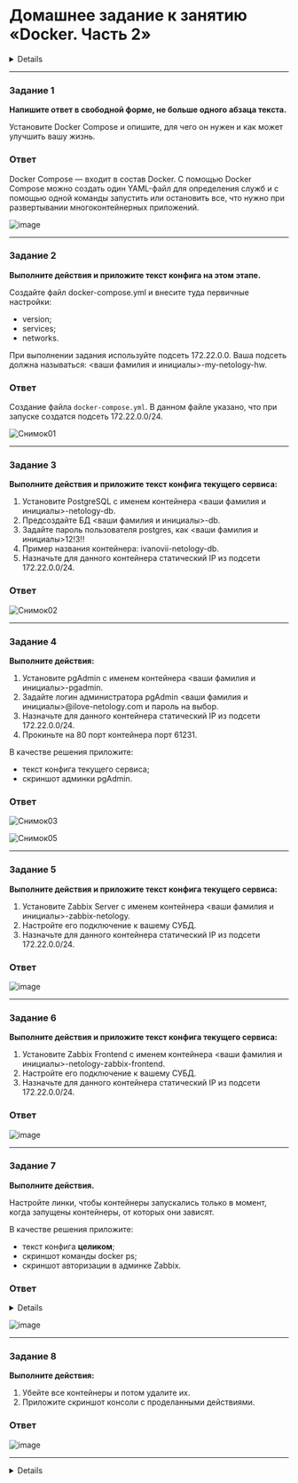# Домашнее задание к занятию «Docker. Часть 2»

<details>

### Оформление домашнего задания

1. Домашнее задание выполните в [Google Docs](https://docs.google.com/) и отправьте на проверку ссылку на ваш документ в личном кабинете.  
1. В названии файла укажите номер лекции и фамилию студента. Пример названия: 6.4. Docker. Часть 2 — Александр Александров.
2. Код решения размещайте в отдельном файле на вашем Google-диске, это облегчит проверку вашей работы.
3. Перед отправкой проверьте, что доступ для просмотра открыт всем, у кого есть ссылка. Если нужно прикрепить дополнительные ссылки, добавьте их в свой Google Docs.

**Правила выполнения заданий к занятию «6.4. Docker. Часть 2»**

- Все задания выполняйте на основе конфигов из лекции. 
- В заданиях описаны те параметры, которые необходимо изменить. 
- Если параметр не упомянут вообще, значит, его нужно оставить таким, какой он был в лекции. 
- Если в каком-то задании, например, в задании 2, нужно изменить параметр, подразумевается, что во всех следующих заданиях будет использоваться уже изменённый параметр.
- Выполнив все задания без звёздочки, вы должны получить полнофункциональный сервис.

Любые вопросы по решению задач задавайте в чате учебной группы.

---

## Важно

Перед отправкой работы на проверку удаляйте неиспользуемые ресурсы. Это нужно, чтобы предупредить неконтролируемый расход средств, полученных после использования промокода.

Рекомендации [по ссылке](https://github.com/netology-code/sdvps-homeworks/tree/main/recommend).

</details>

---

### Задание 1

**Напишите ответ в свободной форме, не больше одного абзаца текста.**

Установите Docker Compose и опишите, для чего он нужен и как может улучшить вашу жизнь.

### Ответ

Docker Compose — входит в состав Docker. С помощью Docker Compose можно создать один YAML-файл для определения служб и с помощью одной команды запустить или остановить все, что нужно при развертывании многоконтейнерных приложений.

![image](https://user-images.githubusercontent.com/121082757/234545582-1963ea9c-7f4b-4933-8120-6c5a660ef3bf.png)

---

### Задание 2 

**Выполните действия и приложите текст конфига на этом этапе.** 

Создайте файл docker-compose.yml и внесите туда первичные настройки: 

 * version;
 * services;
 * networks.

При выполнении задания используйте подсеть 172.22.0.0.
Ваша подсеть должна называться: <ваши фамилия и инициалы>-my-netology-hw.

### Ответ


Создание файла `docker-compose.yml`. В данном файле указано, что при запуске создатся подсеть 172.22.0.0/24.

![Снимок01](https://user-images.githubusercontent.com/121082757/236119689-e42a693f-cfb8-4dfc-a9ed-3f1f5da99f67.PNG)

---

### Задание 3 

**Выполните действия и приложите текст конфига текущего сервиса:** 

1. Установите PostgreSQL с именем контейнера <ваши фамилия и инициалы>-netology-db. 
2. Предсоздайте БД <ваши фамилия и инициалы>-db.
3. Задайте пароль пользователя postgres, как <ваши фамилия и инициалы>12!3!!
4. Пример названия контейнера: ivanovii-netology-db.
5. Назначьте для данного контейнера статический IP из подсети 172.22.0.0/24.

### Ответ

![Снимок02](https://user-images.githubusercontent.com/121082757/236119874-7805fc15-108a-43b8-88e3-1600f10616b2.PNG)

---

### Задание 4 

**Выполните действия:**

1. Установите pgAdmin с именем контейнера <ваши фамилия и инициалы>-pgadmin. 
2. Задайте логин администратора pgAdmin <ваши фамилия и инициалы>@ilove-netology.com и пароль на выбор.
3. Назначьте для данного контейнера статический IP из подсети 172.22.0.0/24.
4. Прокиньте на 80 порт контейнера порт 61231.

В качестве решения приложите:

* текст конфига текущего сервиса;
* скриншот админки pgAdmin.

### Ответ

![Снимок03](https://user-images.githubusercontent.com/121082757/236119893-b0230df0-cbf9-45aa-ad85-fe1bc5dc7565.PNG)

![Снимок05](https://user-images.githubusercontent.com/121082757/236119917-75a428cf-67ad-4b40-89d4-60c888d07f74.PNG)

---

### Задание 5 

**Выполните действия и приложите текст конфига текущего сервиса:** 

1. Установите Zabbix Server с именем контейнера <ваши фамилия и инициалы>-zabbix-netology. 
2. Настройте его подключение к вашему СУБД.
3. Назначьте для данного контейнера статический IP из подсети 172.22.0.0/24.

### Ответ

![image](https://user-images.githubusercontent.com/121082757/236129727-05ef9a66-dbd6-4dc5-a801-37dcdbb86c9c.png)

---

### Задание 6

**Выполните действия и приложите текст конфига текущего сервиса:** 

1. Установите Zabbix Frontend с именем контейнера <ваши фамилия и инициалы>-netology-zabbix-frontend. 
2. Настройте его подключение к вашему СУБД.
3. Назначьте для данного контейнера статический IP из подсети 172.22.0.0/24.

### Ответ

![image](https://user-images.githubusercontent.com/121082757/236129916-116fa603-c314-49c5-aa33-f654ec62c240.png)

---

### Задание 7 

**Выполните действия.**

Настройте линки, чтобы контейнеры запускались только в момент, когда запущены контейнеры, от которых они зависят.

В качестве решения приложите:

* текст конфига **целиком**;
* скриншот команды docker ps;
* скриншот авторизации в админке Zabbix.

### Ответ

<details>
    
     version: '3.8'
     
     services:
       4istovia-netology-db:
         image: postgres:latest
         container_name: 4istovia-netology-db
         ports:
           - 5432:5432
         volumes:
           - ./pg_data:/var/lib/postgresql/data/pgdata
         environment:
           POSTGRES_PASSWORD: 4istovia12!3!!
           POSTGRES_DB: 4istovia_db
           PGDATA: /var/lib/postgresql/data/pgdata
         networks:
           4istovia-my-netology-hw:
             ipv4_address: 172.22.0.2
  
     pgadmin:
       image: dpage/pgadmin4
       container_name: 4istovia-pgadmin
       environment:
         PGADMIN_DEFAULT_EMAIL: 4istovia@ilove-netology.com
         PGADMIN_DEFAULT_PASSWORD: netology
       ports:
         - 61231:80
       networks:
         4istovia-my-netology-hw:
           ipv4_address: 172.22.0.3
   
       zabbix-server:
       image: zabbix/zabbix-server-pgsql
       links:
         - 4istovia-netology-db
       container_name: 4istovia-zabbix-netology
       environment:
         DB_SERVER_HOST: 172.22.0.2
         POSTGRES_USER: postgres
         POSTGRES_PASSWORD: 4istovia12!3!!
       ports:
         - 10051:10051
       networks:
         4istovia-my-netology-hw:
           ipv4_address: 172.22.0.4
   
     zabbix_wgui:
       image: zabbix/zabbix-web-apache-pgsql
        links:
         - 4istovia-netology-db
         - zabbix-server
         - pgadmin
       container_name: 4istovia-netology-zabbix-frontend
       environment:
         DB_SERVER_HOST: 172.22.0.2
         POSTGRES_USER: postgres
         POSTGRES_PASSWORD: 4istovia12!3!!
         ZBX_SERVER_HOST: zabbix_wgui
         PHP_TZ: Europe/Moscow
       ports:
         - 80:8080
         - 443:8443
       networks:
         4istovia-my-netology-hw:
           ipv4_address: 172.22.0.5
   
     networks:
       4istovia-my-netology-hw:
         driver: bridge
          ipam:
           config:
           - subnet: 172.22.0.0/24
   
</details>

![image](https://user-images.githubusercontent.com/121082757/236156811-f289e6f0-3e16-472d-baa8-8645e601b0a1.png)

---

### Задание 8 

**Выполните действия:** 

1. Убейте все контейнеры и потом удалите их.
2. Приложите скриншот консоли с проделанными действиями.

### Ответ

![image](https://user-images.githubusercontent.com/121082757/236157324-32ed5f1d-c822-41fa-a164-1b5463a0c9a4.png)

---

<details>
  
## Дополнительные задания* (со звёздочкой)

Их выполнение необязательное и не влияет на получение зачёта по домашнему заданию. Можете их решить, если хотите лучше разобраться в материале.

---

### Задание 9* 

Запустите свой сценарий на чистом железе без предзагруженных образов.

**Ответьте на вопросы в свободной форме:**

1. Сколько ушло времени на то, чтобы развернуть на чистом железе написанный вами сценарий?
2. Чем вы занимались в процессе создания сценария так, как это видите вы?
3. Что бы вы улучшили в сценарии развёртывания?

</details>
